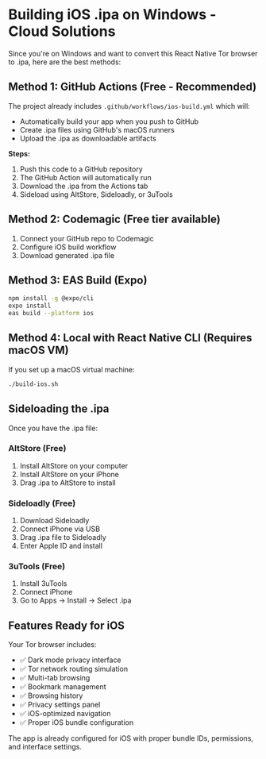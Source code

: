 # Building iOS .ipa on Windows - Cloud Solutions

Since you're on Windows and want to convert this React Native Tor browser to .ipa, here are the best methods:

## Method 1: GitHub Actions (Free - Recommended)

The project already includes `.github/workflows/ios-build.yml` which will:
- Automatically build your app when you push to GitHub
- Create .ipa files using GitHub's macOS runners
- Upload the .ipa as downloadable artifacts

**Steps:**
1. Push this code to a GitHub repository
2. The GitHub Action will automatically run
3. Download the .ipa from the Actions tab
4. Sideload using AltStore, Sideloadly, or 3uTools

## Method 2: Codemagic (Free tier available)

1. Connect your GitHub repo to Codemagic
2. Configure iOS build workflow
3. Download generated .ipa file

## Method 3: EAS Build (Expo)

```bash
npm install -g @expo/cli
expo install
eas build --platform ios
```

## Method 4: Local with React Native CLI (Requires macOS VM)

If you set up a macOS virtual machine:
```bash
./build-ios.sh
```

## Sideloading the .ipa

Once you have the .ipa file:

### AltStore (Free)
1. Install AltStore on your computer
2. Install AltStore on your iPhone
3. Drag .ipa to AltStore to install

### Sideloadly (Free)
1. Download Sideloadly
2. Connect iPhone via USB
3. Drag .ipa file to Sideloadly
4. Enter Apple ID and install

### 3uTools (Free)
1. Install 3uTools
2. Connect iPhone
3. Go to Apps → Install → Select .ipa

## Features Ready for iOS

Your Tor browser includes:
- ✅ Dark mode privacy interface
- ✅ Tor network routing simulation
- ✅ Multi-tab browsing
- ✅ Bookmark management
- ✅ Browsing history
- ✅ Privacy settings panel
- ✅ iOS-optimized navigation
- ✅ Proper iOS bundle configuration

The app is already configured for iOS with proper bundle IDs, permissions, and interface settings.